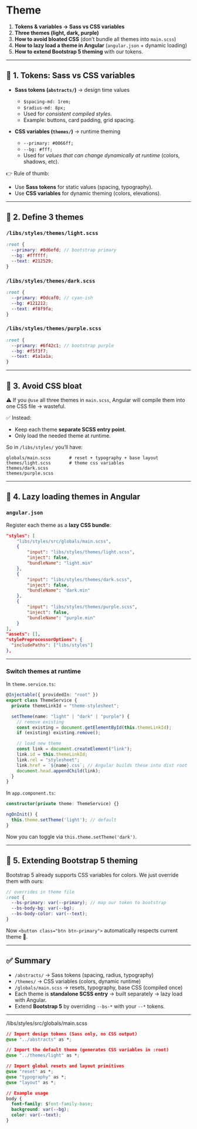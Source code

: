# Theme

1. **Tokens & variables → Sass vs CSS variables**
2. **Three themes (light, dark, purple)**
3. **How to avoid bloated CSS** (don’t bundle all themes into `main.scss`)
4. **How to lazy load a theme in Angular** (`angular.json` + dynamic loading)
5. **How to extend Bootstrap 5 theming** with our tokens.

---

## 🔹 1. Tokens: Sass vs CSS variables

- **Sass tokens (`abstracts/`)** → design time values

  - `$spacing-md: 1rem;`
  - `$radius-md: 8px;`
  - Used for _consistent compiled styles_.
  - Example: buttons, card padding, grid spacing.

- **CSS variables (`themes/`)** → runtime theming

  - `--primary: #0066ff;`
  - `--bg: #fff;`
  - Used for _values that can change dynamically at runtime_ (colors, shadows, etc).

👉 Rule of thumb:

- Use **Sass tokens** for static values (spacing, typography).
- Use **CSS variables** for dynamic theming (colors, elevations).

---

## 🔹 2. Define 3 themes

### `/libs/styles/themes/light.scss`

```scss
:root {
  --primary: #0d6efd; // bootstrap primary
  --bg: #ffffff;
  --text: #212529;
}
```

### `/libs/styles/themes/dark.scss`

```scss
:root {
  --primary: #0dcaf0; // cyan-ish
  --bg: #121212;
  --text: #f8f9fa;
}
```

### `/libs/styles/themes/purple.scss`

```scss
:root {
  --primary: #6f42c1; // bootstrap purple
  --bg: #f5f3f7;
  --text: #1a1a1a;
}
```

---

## 🔹 3. Avoid CSS bloat

⚠️ If you `@use` all three themes in `main.scss`, Angular will compile them into one CSS file → wasteful.

✅ Instead:

- Keep each theme **separate SCSS entry point**.
- Only load the needed theme at runtime.

So in `/libs/styles/` you’ll have:

```
globals/main.scss       # reset + typography + base layout
themes/light.scss       # theme css variables
themes/dark.scss
themes/purple.scss
```

---

## 🔹 4. Lazy loading themes in Angular

### `angular.json`

Register each theme as a **lazy CSS bundle**:

```json
"styles": [
    "libs/styles/src/globals/main.scss",
    {
        "input": "libs/styles/themes/light.scss",
        "inject": false,
        "bundleName": "light.min"
    },
    {
        "input": "libs/styles/themes/dark.scss",
        "inject": false,
        "bundleName": "dark.min"
    },
    {
        "input": "libs/styles/themes/purple.scss",
        "inject": false,
        "bundleName": "purple.min"
    }
],
"assets": [],
"stylePreprocessorOptions": {
  "includePaths": ["libs/styles"]
},
```

---

### Switch themes at runtime

In `theme.service.ts`:

```ts
@Injectable({ providedIn: "root" })
export class ThemeService {
  private themeLinkId = "theme-stylesheet";

  setTheme(name: "light" | "dark" | "purple") {
    // remove existing
    const existing = document.getElementById(this.themeLinkId);
    if (existing) existing.remove();

    // load new theme
    const link = document.createElement("link");
    link.id = this.themeLinkId;
    link.rel = "stylesheet";
    link.href = `${name}.css`; // Angular builds these into dist root
    document.head.appendChild(link);
  }
}
```

In `app.component.ts`:

```ts
constructor(private theme: ThemeService) {}

ngOnInit() {
  this.theme.setTheme('light'); // default
}
```

Now you can toggle via `this.theme.setTheme('dark')`.

---

## 🔹 5. Extending Bootstrap 5 theming

Bootstrap 5 already supports CSS variables for colors.
We just override them with ours:

```scss
// overrides in theme file
:root {
  --bs-primary: var(--primary); // map our token to bootstrap
  --bs-body-bg: var(--bg);
  --bs-body-color: var(--text);
}
```

Now `<button class="btn btn-primary">` automatically respects current theme 🎉.

---

## ✅ Summary

- `/abstracts/` → Sass tokens (spacing, radius, typography)
- `/themes/` → CSS variables (colors, dynamic runtime)
- `/globals/main.scss` → resets, typography, base CSS (compiled once)
- Each theme is **standalone SCSS entry** → built separately → lazy load with Angular.
- Extend **Bootstrap 5** by overriding `--bs-*` with your `--*` tokens.

---

/libs/styles/src/globals/main.scss

```css
// Import design tokens (Sass only, no CSS output)
@use "../abstracts" as *;

// Import the default theme (generates CSS variables in :root)
@use "../themes/light" as *;

// Import global resets and layout primitives
@use "reset" as *;
@use "typography" as *;
@use "layout" as *;

// Example usage
body {
  font-family: $font-family-base;
  background: var(--bg);
  color: var(--text);
}
```
